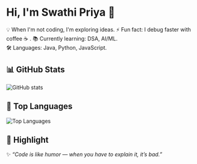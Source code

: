 # Hi, I'm Swathi Priya 👋

💡 When I'm not coding, I'm exploring ideas.
⚡ Fun fact: I debug faster with coffee ☕ . 
📚 Currently learning: DSA, AI/ML.  
🛠️ Languages: Java, Python, JavaScript.  


## 📊 GitHub Stats
![GitHub stats](https://github-readme-stats.vercel.app/api?username=SwathiPriya37&show_icons=true&theme=tokyonight)

## 🚀 Top Languages
![Top Languages](https://github-readme-stats.vercel.app/api/top-langs/?username=SwathiPriya37&layout=compact&theme=tokyonight)

## 🌟 Highlight
✨ *“Code is like humor — when you have to explain it, it’s bad.”*  

